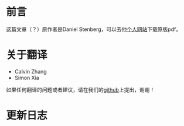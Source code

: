 前言
=======

这篇文章（？）原作者是Daniel Stenberg，可以去他[个人网站](http://daniel.haxx.se/http2/)下载原版pdf。


关于翻译
=======

* Calvin Zhang
* Simon Xia

如果任何翻译的问题或者建议，请在我们的[github](https://github.com/ye11ow/http2-explained-chinese)上提出，谢谢！

更新日志
=======
